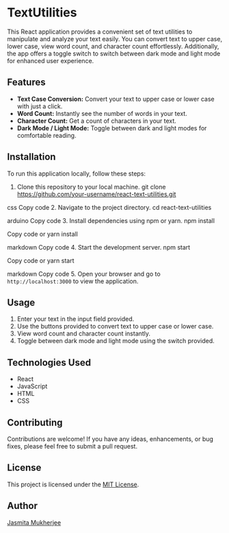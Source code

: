 # TextUtilities
 


This React application provides a convenient set of text utilities to manipulate and analyze your text easily. You can convert text to upper case, lower case, view word count, and character count effortlessly. Additionally, the app offers a toggle switch to switch between dark mode and light mode for enhanced user experience.

## Features

- **Text Case Conversion:** Convert your text to upper case or lower case with just a click.
- **Word Count:** Instantly see the number of words in your text.
- **Character Count:** Get a count of characters in your text.
- **Dark Mode / Light Mode:** Toggle between dark and light modes for comfortable reading.

## Installation

To run this application locally, follow these steps:

1. Clone this repository to your local machine.
git clone https://github.com/your-username/react-text-utilities.git

css
Copy code
2. Navigate to the project directory.
cd react-text-utilities

arduino
Copy code
3. Install dependencies using npm or yarn.
npm install

Copy code
or
yarn install

markdown
Copy code
4. Start the development server.
npm start

Copy code
or
yarn start

markdown
Copy code
5. Open your browser and go to `http://localhost:3000` to view the application.

## Usage

1. Enter your text in the input field provided.
2. Use the buttons provided to convert text to upper case or lower case.
3. View word count and character count instantly.
4. Toggle between dark mode and light mode using the switch provided.

## Technologies Used

- React
- JavaScript
- HTML
- CSS

## Contributing

Contributions are welcome! If you have any ideas, enhancements, or bug fixes, please feel free to submit a pull request.

## License

This project is licensed under the [MIT License](LICENSE).

## Author

[Jasmita Mukherjee](https://github.com/jasmitamukherjee)

